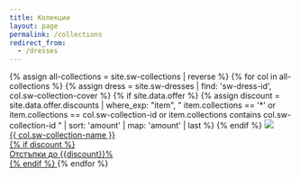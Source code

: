 ```yaml
---
title: Колекции
layout: page
permalink: /collections
redirect_from:
  - /dresses
---
```


<main class="layout home-link-container">
  <div>
  {% assign all-collections = site.sw-collections | reverse %}
  {% for col in all-collections %}
    {%
      assign dress = site.sw-dresses
      | find: 'sw-dress-id', col.sw-collection-cover
    %}
    {% if site.data.offer %}
    {%
      assign discount = site.data.offer.discounts
      | where_exp: "item",
        "
          item.collections == '*'
          or item.collections == col.sw-collection-id
          or item.collections contains col.sw-collection-id
        "
      | sort: 'amount'
      | map: 'amount'
      | last
    %}
    {% endif %}
    <a class="home collection-link" href="{{ col.url }}">
      <picture>
        <source media="(max-height: 899px)" srcset="{{ site.baseurl }}/assets/images/dresses/{{ dress.sw-dress-id }}-{{ dress.sw-dress-photos | first }}-640.JPG">
        <img src="{{ site.baseurl }}/assets/images/dresses/{{ dress.sw-dress-id }}-{{ dress.sw-dress-photos | first }}-1280.JPG">
      </picture>
      <div class="home collection-link text">{{ col.sw-collection-name }}</div>
      {% if discount %}
      <div class="discount-tag">
        Отстъпки до {{discount}}%
      </div>
      {% endif %}
    </a>
  {% endfor %}
  </div>
</main>